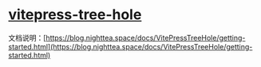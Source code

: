 # [vitepress-tree-hole](https://blog.nighttea.space/docs/Ruler/getting-started.html)
文档说明：[https://blog.nighttea.space/docs/VitePressTreeHole/getting-started.html](https://blog.nighttea.space/docs/VitePressTreeHole/getting-started.html)
